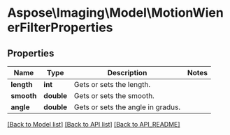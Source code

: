 # Aspose\Imaging\Model\MotionWienerFilterProperties

## Properties
Name | Type | Description | Notes
------------ | ------------- | ------------- | -------------
**length** | **int** | Gets or sets the length. | 
**smooth** | **double** | Gets or sets the smooth. | 
**angle** | **double** | Gets or sets the angle in gradus. | 

[[Back to Model list]](API_README.md#documentation-for-models) [[Back to API list]](API_README.md#documentation-for-api-endpoints) [[Back to API_README]](API_README.md)


